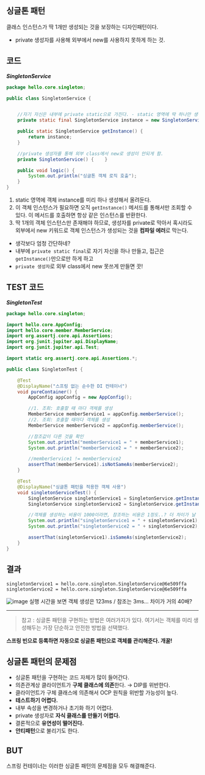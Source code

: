 ## 싱글톤 패턴
클래스 인스턴스가 딱 1개만 생성되는 것을 보장하는 디자인패턴이다.
 - private 생성자를 사용해 외부에서 new를 사용하지 못하게 하는 것.

## 코드
***SingletonService***

```java
package hello.core.singleton;

public class SingletonService {


    //자기 자신은 내부에 private static으로 가진다. - static 영역에 딱 하나만 생성된다.
    private static final SingletonService instance = new SingletonService();

    public static SingletonService getInstance() {
        return instance;
    }

    //private 생성자를 통해 외부 class에서 new로 생성이 안되게 함.
    private SingletonService() {    }

    public void logic() {
        System.out.println("싱글톤 객체 로직 호출");
    }
}
```
1. static 영역에 객체 instance를 미리 하나 생성해서 올려둔다.
2. 이 객체 인스턴스가 필요하면 오직 `getInstance()` 메서드를 통해서만 조회할 수 있다. 이 메서드를 호출하면 항상 같은 인스턴스를 반환한다.
3. 딱 1개의 객체 인스턴스만 존재해야 하므로, 생성자를 private로 막아서 혹시라도 외부에서 new 키워드로 객체 인스턴스가 생성되는 것을 **컴파일 에러**로 막는다.

* 생각보다 엄청 간단하네? 
* 내부에 `private static final`로 자기 자신을 하나 만들고, 접근은 `getInstance()`만으로만 하게 하고
* `private 생성자`로 외부 class에서 new 못쓰게 만들면 끗! 

## TEST 코드
***SingletonTest***
```java
package hello.core.singleton;

import hello.core.AppConfig;
import hello.core.member.MemberService;
import org.assertj.core.api.Assertions;
import org.junit.jupiter.api.DisplayName;
import org.junit.jupiter.api.Test;

import static org.assertj.core.api.Assertions.*;

public class SingletonTest {

    @Test
    @DisplayName("스프링 없는 순수한 DI 컨테이너")
    void pureContainer() {
        AppConfig appConfig = new AppConfig();

        //1. 조회: 호출할 때 마다 객체를 생성
        MemberService memberService1 = appConfig.memberService();
        //2. 조회: 호출할 때마다 객체를 생성
        MemberService memberService2 = appConfig.memberService();

        //참조값이 다른 것을 확인
        System.out.println("memberService1 = " + memberService1);
        System.out.println("memberService2 = " + memberService2);

        //memberService1 != memberService2
        assertThat(memberService1).isNotSameAs(memberService2);
    }

    @Test
    @DisplayName("싱글톤 패턴을 적용한 객체 사용")
    void singletonServiceTest() {
        SingletonService singletonService1 = SingletonService.getInstance();
        SingletonService singletonService2 = SingletonService.getInstance();

        //객체를 생성하는 비용이 1000이라면, 참조하는 비용은 1정도..? 더 차이가 날 수도 있다.
        System.out.println("singletonService1 = " + singletonService1);
        System.out.println("singletonService2 = " + singletonService2);

        assertThat(singletonService1).isSameAs(singletonService2);
    }
}
```
## 결과
```
singletonService1 = hello.core.singleton.SingletonService@6e509ffa
singletonService2 = hello.core.singleton.SingletonService@6e509ffa
```
![image](https://user-images.githubusercontent.com/39082893/106040609-0a05d680-611e-11eb-9504-d003361f8b64.png)
실행 시간을 보면 객체 생성은 123ms / 참조는 3ms... 차이가 거의 40배?

---
> 참고 : 싱글톤 패턴을 구현하는 방법은 여러가지가 있다. 여기서는 객체를 미리 생성해두는 가장 단순하고 안전한 방법을 선택했다.

**스프링 빈으로 등록하면 자동으로 싱글톤 패턴으로 객체를 관리해준다. 개꿀!**

## 싱글톤 패턴의 문제점
* 싱글톤 패턴을 구현하는 코드 자체가 많이 들어간다.
* 의존관계상 클라이언트가 **구체 클래스에 의존**한다. → DIP를 위반한다.
* 클라이언트가 구체 클래스에 의존해서 OCP 원칙을 위반할 가능성이 높다.
* **테스트하기 어렵다.**
* 내부 속성을 변경하거나 초기화 하기 어렵다.
* private 생성자로 **자식 클래스를 만들기 어렵다.**
* 결론적으로 **유연성이 떨어진다.**
* **안티패턴**으로 불리기도 한다.

## BUT
스프링 컨테이너는 이러한 싱글톤 패턴의 문제점을 모두 해결해준다.
